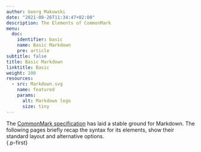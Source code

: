 ```yaml
---
author: Georg Makowski
date: "2021-08-26T11:34:47+02:00"
description: The Elements of CommonMark
menu:
  doc:
    identifier: basic
    name: Basic Markdown
    pre: article
subtitle: false
title: Basic Markdown
linktitle: Basic
weight: 100
resources:
  - src: Markdown.svg
    name: featured
    params:
      alt: Markdown logo
      size: tiny
---
```


The [CommonMark specification][cmark] has laid a stable ground for Markdown. The following pages briefly recap the syntax for its elements, show their standard layout and alternative options.  
{.p-first} <!--more-->

[cmark]: https://spec.CommonMark.org
